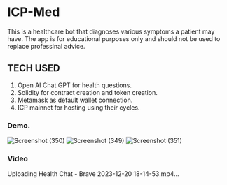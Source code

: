 # ICP-Med

This is a healthcare bot that diagnoses various symptoms a patient may have. The app is for educational purposes only and should not be used to replace professinal advice.

## TECH USED
1. Open AI Chat GPT for health questions.
2. Solidity for contract creation and token creation.
3. Metamask as default wallet connection.
4. ICP mainnet for hosting using their cycles.

### Demo.
![Screenshot (350)](https://github.com/Charlo-tech/ICP-Med/assets/57678615/814d5f9a-0fd6-4ef9-8e17-fc5edd0b5db0)
![Screenshot (349)](https://github.com/Charlo-tech/ICP-Med/assets/57678615/f83057c3-45d9-46ad-8d70-420658f8f34a)
![Screenshot (351)](https://github.com/Charlo-tech/ICP-Med/assets/57678615/5c653ddf-a7ef-4fed-9dac-a932435fd79d)

### Video


Uploading Health Chat - Brave 2023-12-20 18-14-53.mp4…

